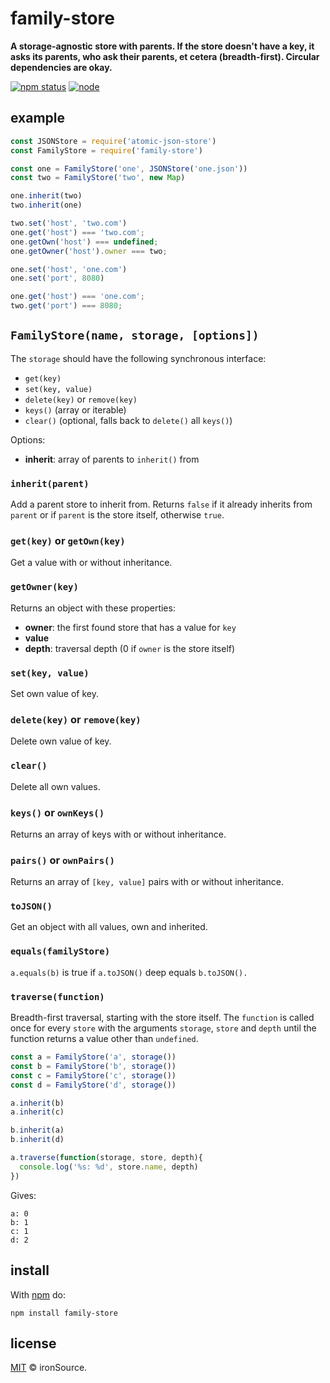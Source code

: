 # family-store

**A storage-agnostic store with parents. If the store doesn't have a key, it asks its parents, who ask their parents, et cetera (breadth-first). Circular dependencies are okay.**

[![npm status](http://img.shields.io/npm/v/family-store.svg?style=flat-square)](https://www.npmjs.org/package/family-store) [![node](https://img.shields.io/node/v/family-store.svg?style=flat-square)](https://www.npmjs.org/package/family-store)

## example

```js
const JSONStore = require('atomic-json-store')
const FamilyStore = require('family-store')

const one = FamilyStore('one', JSONStore('one.json'))
const two = FamilyStore('two', new Map)

one.inherit(two)
two.inherit(one)

two.set('host', 'two.com')
one.get('host') === 'two.com';
one.getOwn('host') === undefined;
one.getOwner('host').owner === two;

one.set('host', 'one.com')
one.set('port', 8080)

one.get('host') === 'one.com';
two.get('port') === 8080;
```

## `FamilyStore(name, storage, [options])`

The `storage` should have the following synchronous interface:

- `get(key)`
- `set(key, value)`
- `delete(key)` or `remove(key)`
- `keys()` (array or iterable)
- `clear()` (optional, falls back to `delete()` all `keys()`)

Options:

- **inherit**: array of parents to `inherit()` from

### `inherit(parent)`

Add a parent store to inherit from. Returns `false` if it already inherits from `parent` or if `parent` is the store itself, otherwise `true`.

### `get(key)` or `getOwn(key)`

Get a value with or without inheritance.

### `getOwner(key)`

Returns an object with these properties:

- **owner**: the first found store that has a value for `key`
- **value**
- **depth**: traversal depth (0 if `owner` is the store itself)

### `set(key, value)`

Set own value of key.

### `delete(key)` or `remove(key)`

Delete own value of key.

### `clear()`

Delete all own values.

### `keys()` or `ownKeys()`

Returns an array of keys with or without inheritance.

### `pairs()` or `ownPairs()`

Returns an array of `[key, value]` pairs with or without inheritance.

### `toJSON()`

Get an object with all values, own and inherited.

### `equals(familyStore)`

`a.equals(b)` is true if `a.toJSON()` deep equals `b.toJSON().`

### `traverse(function)`

Breadth-first traversal, starting with the store itself. The `function` is called once for every `store` with the arguments `storage`, `store` and `depth` until the function returns a value other than `undefined`.

```js
const a = FamilyStore('a', storage())
const b = FamilyStore('b', storage())
const c = FamilyStore('c', storage())
const d = FamilyStore('d', storage())

a.inherit(b)
a.inherit(c)

b.inherit(a)
b.inherit(d)

a.traverse(function(storage, store, depth){
  console.log('%s: %d', store.name, depth)
})
```

Gives:

```
a: 0
b: 1
c: 1
d: 2
```

## install

With [npm](https://npmjs.org) do:

```
npm install family-store
```

## license

[MIT](http://opensource.org/licenses/MIT) © ironSource.
